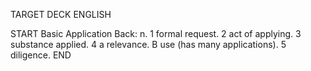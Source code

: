 TARGET DECK
ENGLISH

START
Basic
Application
Back: n. 1 formal request. 2 act of applying. 3 substance applied. 4 a relevance. B use (has many applications). 5 diligence.
END
